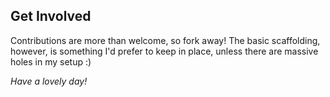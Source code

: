## Get Involved

Contributions are more than welcome, so fork away! The basic scaffolding, however, is something I'd prefer to keep in place, unless there are massive holes in my setup :)

_Have a lovely day!_
